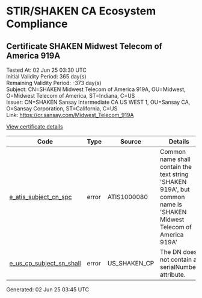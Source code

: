 # STIR/SHAKEN CA Ecosystem Compliance

## Certificate SHAKEN Midwest Telecom of America 919A

Tested At: 02 Jun 25 03:30 UTC\
Initial Validity Period: 365 day(s)\
Remaining Validity Period: -373 day(s)\
Subject: CN=SHAKEN Midwest Telecom of America 919A, OU=Midwest, O=Midwest Telecom of America, ST=Indiana, C=US\
Issuer: CN=SHAKEN Sansay Intermediate CA US WEST 1, OU=Sansay CA, O=Sansay Corporation, ST=California, C=US\
Link: https://cr.sansay.com/Midwest_Telecom_919A

[View certificate details](https://x509.io/?cert=MIIC7DCCApKgAwIBAgIUQpx8cHEeOCDwuOHerm%2FzJiJkcgswCgYIKoZIzj0EAwIwgYUxCzAJBgNVBAYTAlVTMRMwEQYDVQQIDApDYWxpZm9ybmlhMRswGQYDVQQKDBJTYW5zYXkgQ29ycG9yYXRpb24xEjAQBgNVBAsMCVNhbnNheSBDQTEwMC4GA1UEAwwnU0hBS0VOIFNhbnNheSBJbnRlcm1lZGlhdGUgQ0EgVVMgV0VTVCAxMB4XDTIzMDUyNTE1MDA1N1oXDTI0MDUyNDE1MDA1N1owgYcxCzAJBgNVBAYTAlVTMRAwDgYDVQQIDAdJbmRpYW5hMSMwIQYDVQQKDBpNaWR3ZXN0IFRlbGVjb20gb2YgQW1lcmljYTEQMA4GA1UECwwHTWlkd2VzdDEvMC0GA1UEAwwmU0hBS0VOIE1pZHdlc3QgVGVsZWNvbSBvZiBBbWVyaWNhIDkxOUEwWTATBgcqhkjOPQIBBggqhkjOPQMBBwNCAASc%2B7rcxOTmQX%2B5Tvc%2B1en%2FE%2BjTUgUlZyNA1rZNk6o1ccOkbSthOZiQDEAAs0gsvgWaUKvpJdHx0o2HE8AbIBv9o4HbMIHYMBYGCCsGAQUFBwEaBAowCKAGFgQ5MTlBMBcGA1UdIAQQMA4wDAYKYIZIAYb%2FCQEBAzAdBgNVHQ4EFgQU%2FVdAJhF8isLqTiXILq6yRXPpjWowHwYDVR0jBBgwFoAUrNOT9UNDzAq%2BRVgXE32SfNzDAUYwRwYDVR0fBEAwPjA8oDqgOIY2aHR0cHM6Ly9hdXRoZW50aWNhdGUtYXBpLmljb25lY3Rpdi5jb20vZG93bmxvYWQvdjEvY3JsMAwGA1UdEwEB%2FwQCMAAwDgYDVR0PAQH%2FBAQDAgeAMAoGCCqGSM49BAMCA0gAMEUCIQDLY3twq3%2B4BDRXd0ggEtBhKDLm%2FmpQZBemludc%2B098%2FwIgB7%2BJ%2BqxIrRmHpF4%2FYUgtMFDyyotHY46OiVjNUn%2BlEG4%3D)

| Code | Type | Source | Details |
|------|------|--------|---------|
| [e_atis_subject_cn_spc](../../ISSUES/e_atis_subject_cn_spc/README.md) | error | ATIS1000080 | Common name shall contain the text string 'SHAKEN 919A', but common name is 'SHAKEN Midwest Telecom of America 919A' |
| [e_us_cp_subject_sn_shall](../../ISSUES/e_us_cp_subject_sn_shall/README.md) | error | US_SHAKEN_CP | The DN does not contain a serialNumber attribute. |


Generated: 02 Jun 25 03:45 UTC